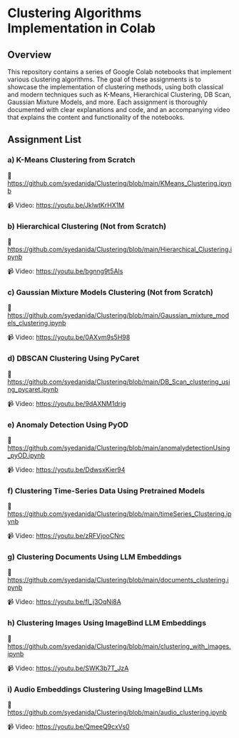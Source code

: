 # Clustering Algorithms Implementation in Colab

## Overview
This repository contains a series of Google Colab notebooks that implement various clustering algorithms. The goal of these assignments is to showcase the implementation of clustering methods, using both classical and modern techniques such as K-Means, Hierarchical Clustering, DB Scan, Gaussian Mixture Models, and more. Each assignment is thoroughly documented with clear explanations and code, and an accompanying video that explains the content and functionality of the notebooks.

## Assignment List

### a) **K-Means Clustering from Scratch**
📃 https://github.com/syedanida/Clustering/blob/main/KMeans_Clustering.ipynb

📹 Video: https://youtu.be/JklwtKrHX1M

### b) **Hierarchical Clustering (Not from Scratch)**
📃  https://github.com/syedanida/Clustering/blob/main/Hierarchical_Clustering.ipynb

📹 Video: https://youtu.be/bgnng9t5Als

### c) **Gaussian Mixture Models Clustering (Not from Scratch)**
📃 https://github.com/syedanida/Clustering/blob/main/Gaussian_mixture_models_clustering.ipynb

📹 Video: https://youtu.be/0AXvm9s5H98

### d) **DBSCAN Clustering Using PyCaret**
📃 https://github.com/syedanida/Clustering/blob/main/DB_Scan_clustering_using_pycaret.ipynb

📹 Video: https://youtu.be/9dAXNM1drig

### e) **Anomaly Detection Using PyOD**
📃 https://github.com/syedanida/Clustering/blob/main/anomalydetectionUsing_pyOD.ipynb

📹 Video: https://youtu.be/DdwsxKier94

### f) **Clustering Time-Series Data Using Pretrained Models**
📃 https://github.com/syedanida/Clustering/blob/main/timeSeries_Clustering.ipynb

📹 Video: https://youtu.be/zRFVjooCNrc

### g) **Clustering Documents Using LLM Embeddings**
📃 https://github.com/syedanida/Clustering/blob/main/documents_clustering.ipynb

📹 Video: https://youtu.be/fI_j3OqNi8A

### h) **Clustering Images Using ImageBind LLM Embeddings**
📃 https://github.com/syedanida/Clustering/blob/main/clustering_with_images.ipynb

📹 Video: https://youtu.be/SWK3b7T_JzA

### i) **Audio Embeddings Clustering Using ImageBind LLMs**
📃 https://github.com/syedanida/Clustering/blob/main/audio_clustering.ipynb

📹 Video: https://youtu.be/QmeeQ9cxVs0
